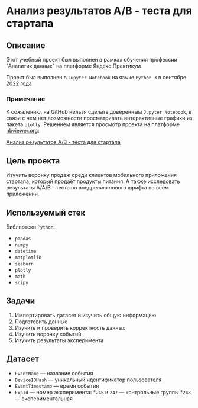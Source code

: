 # Анализ результатов A/B - теста для стартапа

## Описание

Этот учебный проект был выполнен в рамках обучения профессии "Аналитик данных" на платформе Яндекс.Практикум

Проект был выполнен в `Jupyter Notebook` на языке `Python 3` в сентябре 2022 года

### Примечание 

К сожалению, на GitHub нельзя сделать доверенным `Jupyter Notebook`, в связи с чем нет возможности просматривать интерактивные графики из пакета `plotly`. Решением является просмотр проекта на платформе [nbviewer.org](https://nbviewer.org/):

[Анализ результатов A/B - теста для стартапа](https://nbviewer.org/github/w3llnamed/Projects/blob/main/ab_test/ab_test.ipynb "nbviewer.org")

## Цель проекта

Изучить воронку продаж среди клиентов мобильного приложения стартапа, который продаёт продукты питания. А также исследовать результаты A/A/B - теста по внедрению нового шрифта во всём приложении.

## Используемый стек

Библиотеки `Python`:
* `pandas`
* `numpy`
* `datetime`
* `matplotlib`
* `seaborn`
* `plotly`
* `math`
* `scipy`

## Задачи

1. Импортировать датасет и изучить общую информацию
2. Подготовить данные
3. Изучить и проверить корректность данных
4. Изучить воронку событий
5. Изучить результаты эксперимента

## Датасет

* `EventName` — название события
* `DeviceIDHash` — уникальный идентификатор пользователя
* `EventTimestamp` — время события
* `ExpId` — номер эксперимента: 
          *`246` и `247` — контрольные группы
          *`248` — экспериментальная


